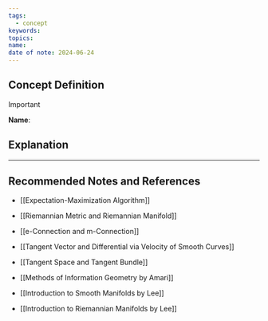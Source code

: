 ```yaml
---
tags:
  - concept
keywords: 
topics: 
name: 
date of note: 2024-06-24
---
```


## Concept Definition

>[!important]
>**Name**: 



## Explanation





-----------
##  Recommended Notes and References

- [[Expectation-Maximization Algorithm]]

- [[Riemannian Metric and Riemannian Manifold]]

- [[e-Connection and m-Connection]]

- [[Tangent Vector and Differential via Velocity of Smooth Curves]]
- [[Tangent Space and Tangent Bundle]]







- [[Methods of Information Geometry by Amari]]
- [[Introduction to Smooth Manifolds by Lee]]
- [[Introduction to Riemannian Manifolds by Lee]]
